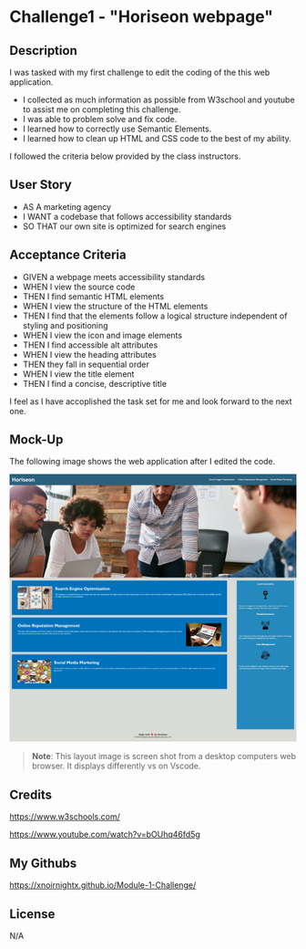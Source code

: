 # Challenge1 - "Horiseon webpage"

## Description

I was tasked with my first challenge to edit the coding of the this web application.

- I collected as much information as possible from W3school and youtube to assist me on completing this challenge.
- I was able to problem solve and fix code.
- I learned how to correctly use Semantic Elements.
- I learned how to clean up HTML and CSS code to the best of my ability. 

I followed the criteria below provided by the class instructors.

## User Story

- AS A marketing agency
- I WANT a codebase that follows accessibility standards
- SO THAT our own site is optimized for search engines


## Acceptance Criteria

- GIVEN a webpage meets accessibility standards
- WHEN I view the source code
- THEN I find semantic HTML elements
- WHEN I view the structure of the HTML elements
- THEN I find that the elements follow a logical structure independent of styling and positioning
- WHEN I view the icon and image elements
- THEN I find accessible alt attributes
- WHEN I view the heading attributes
- THEN they fall in sequential order
- WHEN I view the title element
- THEN I find a concise, descriptive title

I feel as I have accoplished the task set for me and look forward to the next one. 

## Mock-Up

The following image shows the web application after I edited the code.

![The Horiseon webpage after my edits.](./Assets/images/Corals%20Desktop%20Screenshot.jpeg)

> **Note**: This layout image is screen shot from a desktop computers web browser. It displays differently vs on Vscode.


## Credits

https://www.w3schools.com/

https://www.youtube.com/watch?v=bOUhq46fd5g


## My Githubs

https://xnoirnightx.github.io/Module-1-Challenge/

## License

N/A